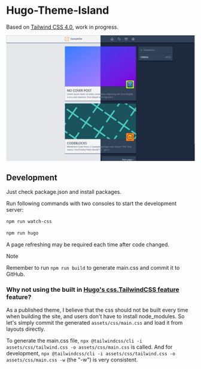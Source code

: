 # Hugo-Theme-Island

Based on [Tailwind CSS 4.0](https://tailwindcss.com/docs/v4-beta), work in progress.

![hugo-theme-island screenshot](https://raw.githubusercontent.com/bin16/hugo-theme-island/main/images/screenshot.png)

## Development

Just check package.json and install packages. 

Run following commands with two consoles to start the development server:

```sh
npm run watch-css
```

```sh
npm run hugo
```

A page refreshing may be required each time after code changed.

> [!NOTE]
> Remember to run `npm run build` to generate main.css and commit it to GitHub.

### Why not using the built in [Hugo's css.TailwindCSS feature](https://gohugo.io/functions/css/tailwindcss/) feature?

As a published theme, I believe that the css should not be built every time when building the site, and users don't have to install node_modules. So let's simply commit the generated `assets/css/main.css` and load it from layouts directly. 

To generate the main.css file, `npx @tailwindcss/cli -i assets/css/tailwind.css -o assets/css/main.css` is called. And for development, `npx @tailwindcss/cli -i assets/css/tailwind.css -o assets/css/main.css -w` (the "-w") is very consistent.
